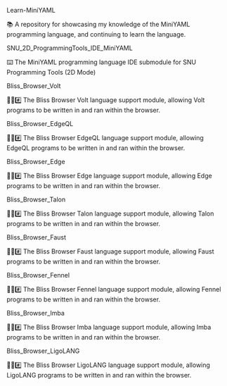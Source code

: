 
Learn-MiniYAML

📚️ A repository for showcasing my knowledge of the MiniYAML programming language, and continuing to learn the language. 

SNU_2D_ProgrammingTools_IDE_MiniYAML

⌨️ The MiniYAML programming language IDE submodule for SNU Programming Tools (2D Mode)

Bliss_Browser_Volt

🌳️🌐️#️⃣️ The Bliss Browser Volt language support module, allowing Volt programs to be written in and ran within the browser.

Bliss_Browser_EdgeQL

🌳️🌐️#️⃣️ The Bliss Browser EdgeQL language support module, allowing EdgeQL programs to be written in and ran within the browser.

Bliss_Browser_Edge

🌳️🌐️#️⃣️ The Bliss Browser Edge language support module, allowing Edge programs to be written in and ran within the browser.

Bliss_Browser_Talon

🌳️🌐️#️⃣️ The Bliss Browser Talon language support module, allowing Talon programs to be written in and ran within the browser.

Bliss_Browser_Faust

🌳️🌐️#️⃣️ The Bliss Browser Faust language support module, allowing Faust programs to be written in and ran within the browser.

Bliss_Browser_Fennel

🌳️🌐️#️⃣️ The Bliss Browser Fennel language support module, allowing Fennel programs to be written in and ran within the browser.

Bliss_Browser_Imba

🌳️🌐️#️⃣️ The Bliss Browser Imba language support module, allowing Imba programs to be written in and ran within the browser.

Bliss_Browser_LigoLANG

🌳️🌐️#️⃣️ The Bliss Browser LigoLANG language support module, allowing LigoLANG programs to be written in and ran within the browser.

